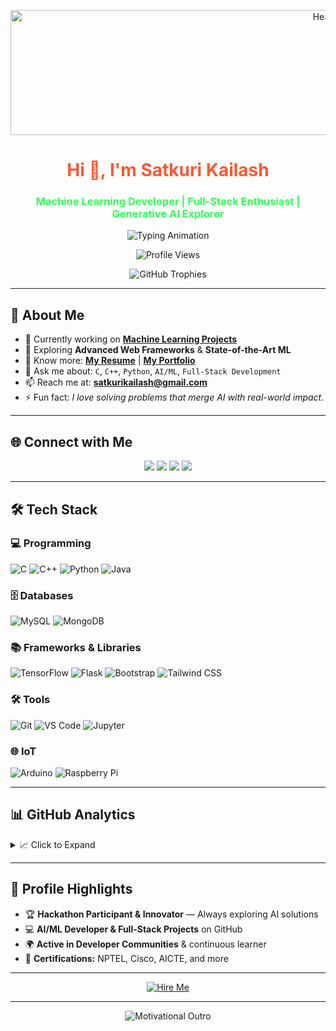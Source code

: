 <p align="center">
  <img src="https://i.giphy.com/media/V4NSR1NG2p0KeJJyr5/giphy.gif" alt="Header" width="1000" height="200"/>
</p>

<h1 align="center"> 
  <span style="color:#FF5733">Hi 👋, I'm Satkuri Kailash</span> 
</h1>
<h3 align="center"> 
  <span style="color:#33FF57">Machine Learning Developer | Full-Stack Enthusiast | Generative AI Explorer</span> 
</h3>

<p align="center">
  <img src="https://readme-typing-svg.herokuapp.com?font=Fira+Code&size=22&pause=1000&color=32CD32&center=true&vCenter=true&width=700&lines=Machine+Learning+Developer;AI/ML+Engineer;Full-Stack+Developer;Generative+AI+Enthusiast;Always+Learning+%26+Building" alt="Typing Animation" />
</p>

<p align="center">
  <img src="https://komarev.com/ghpvc/?username=kailashsatkuri-warangal&label=Profile%20Views&color=0e75b6&style=for-the-badge" alt="Profile Views"/>
</p>

<p align="center">
  <img src="https://github-profile-trophy.vercel.app/?username=kailashsatkuri-warangal&margin-w=5&no-bg=true&theme=nord" alt="GitHub Trophies"/>
</p>

---

## 🚀 About Me

- 🔭 Currently working on **[Machine Learning Projects](https://github.com/satkurikailash)**
- 🌱 Exploring **Advanced Web Frameworks** & **State-of-the-Art ML**
- 📄 Know more: [**My Resume**](https://drive.google.com/file/d/1c5MD1g6v2r6j_Y6Us1Hf4Y0rLyTPSygZ/view) | [**My Portfolio**](https://satkuri-kailash-portfolio.vercel.app/)
- 💬 Ask me about: `C`, `C++`, `Python`, `AI/ML`, `Full-Stack Development`
- 📫 Reach me at: **satkurikailash@gmail.com**
- ⚡ Fun fact: _I love solving problems that merge AI with real-world impact._

---

## 🌐 Connect with Me

<p align="center">
  <a href="https://www.linkedin.com/in/satkuri-kailash/"><img src="https://img.shields.io/badge/LinkedIn-0A66C2?style=for-the-badge&logo=linkedin&logoColor=white"/></a>
  <a href="https://github.com/KailashSatkuri-warangal"><img src="https://img.shields.io/badge/GitHub-181717?style=for-the-badge&logo=github&logoColor=white"/></a>
  <a href="https://leetcode.com/u/satkuri_Kailash/"><img src="https://img.shields.io/badge/LeetCode-FFA116?style=for-the-badge&logo=leetcode&logoColor=black"/></a>
  <a href="https://www.hackerrank.com/profile/2203a52174"><img src="https://img.shields.io/badge/HackerRank-2EC866?style=for-the-badge&logo=hackerrank&logoColor=white"/></a>
</p>

---

## 🛠️ Tech Stack

### 💻 Programming
![C](https://img.shields.io/badge/C-00599C?style=for-the-badge&logo=c)
![C++](https://img.shields.io/badge/C++-00599C?style=for-the-badge&logo=c%2B%2B)
![Python](https://img.shields.io/badge/Python-3776AB?style=for-the-badge&logo=python)
![Java](https://img.shields.io/badge/Java-007396?style=for-the-badge&logo=openjdk)

### 🗄️ Databases
![MySQL](https://img.shields.io/badge/MySQL-4479A1?style=for-the-badge&logo=mysql)
![MongoDB](https://img.shields.io/badge/MongoDB-47A248?style=for-the-badge&logo=mongodb)

### 📚 Frameworks & Libraries
![TensorFlow](https://img.shields.io/badge/TensorFlow-FF6F00?style=for-the-badge&logo=tensorflow)
![Flask](https://img.shields.io/badge/Flask-000000?style=for-the-badge&logo=flask)
![Bootstrap](https://img.shields.io/badge/Bootstrap-7952B3?style=for-the-badge&logo=bootstrap)
![Tailwind CSS](https://img.shields.io/badge/TailwindCSS-38B2AC?style=for-the-badge&logo=tailwind-css)

### 🛠️ Tools
![Git](https://img.shields.io/badge/Git-F05032?style=for-the-badge&logo=git)
![VS Code](https://img.shields.io/badge/VS%20Code-007ACC?style=for-the-badge&logo=visual-studio-code)
![Jupyter](https://img.shields.io/badge/Jupyter-F37626?style=for-the-badge&logo=jupyter)

### 🌐 IoT
![Arduino](https://img.shields.io/badge/Arduino-00979D?style=for-the-badge&logo=arduino)
![Raspberry Pi](https://img.shields.io/badge/RaspberryPi-C51A4A?style=for-the-badge&logo=raspberry-pi)

---

## 📊 GitHub Analytics

<details>
<summary>📈 Click to Expand</summary>

<p align="center">
  <img src="https://github-readme-stats.vercel.app/api?username=KailashSatkuri-warangal&show_icons=true&theme=tokyonight&hide_border=true&count_private=true" width="48%"/>
  <img src="https://github-readme-stats.vercel.app/api/top-langs/?username=KailashSatkuri-warangal&layout=compact&theme=tokyonight&hide_border=true" width="48%"/>
</p>

<p align="center">
  <img src="https://streak-stats.demolab.com?user=KailashSatkuri-warangal&theme=tokyonight&hide_border=true" width="60%"/>
</p>

<p align="center">
  <img src="https://github-readme-activity-graph.vercel.app/graph?username=KailashSatkuri-warangal&theme=react-dark&hide_border=true&area=true" width="95%"/>
</p>

</details>

---

## 🎯 Profile Highlights

- 🏆 **Hackathon Participant & Innovator** — Always exploring AI solutions  
- 💻 **AI/ML Developer & Full-Stack Projects** on GitHub  
- 🌍 **Active in Developer Communities** & continuous learner  
- 📜 **Certifications:** NPTEL, Cisco, AICTE, and more  

---

<p align="center">
  <a href="mailto:satkurikailash@gmail.com">
    <img src="https://readme-typing-svg.herokuapp.com?font=Fira+Code&size=22&pause=1000&color=FFA500&center=true&vCenter=true&width=700&lines=Looking+for+Internships;Open+to+Full-Time+Opportunities!" alt="Hire Me"/>
  </a>
</p>

---

<p align="center">
  <img src="https://readme-typing-svg.herokuapp.com?font=Fira+Code&size=22&pause=1000&color=00FF7F&center=true&vCenter=true&width=700&lines=🚀+Stay+Curious;💡+Keep+Building;🌍+Dream+Big" alt="Motivational Outro"/>
</p>

